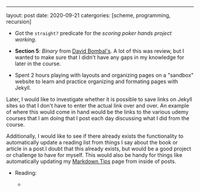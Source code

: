 ---
layout: post
date: 2020-09-21
catergories: [scheme, programming, recursion]

- Got the `straight?` predicate for the *scoring poker hands project
  working*.

- **Section 5**: *Binary* from [David
  Bombal's](https://www.udemy.com/course/complete-networking-fundamentals-course-ccna-start/).
A lot of this was review, but I wanted to make sure that I didn't have any
gaps in my knowledge for later in the course. 

- Spent 2 hours playing with layouts and organizing pages on a "sandbox"
  website to learn and practice organizing and formating pages with
Jekyll. 

 Later, I would like to investigate whether it is possible to save links
on Jekyll sites so that I don't have to enter the actual link over and
over. An example of where this would come in hand would be the links to
the various udemy courses that I am doing that I post each day discussing
what I did from the course. 

 Additionally, I would like to see if there already exists the
functionality to automatically update a reading list from things I say
about the book or article in a post.I doubt that this already exists, but
would be a good project or challenge to have for myself. This would also
be handy for things like automatically updating my [Markdown
Tips](https://keeganevans.com/markdown-tips.html) page from inside of
posts.

- Reading:

	- 
